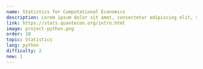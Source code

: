 ```yaml
---
name: Statistics for Computational Economics
description: Lorem ipsum dolor sit amet, consectetur adipiscing elit, sed do eiusmod tempor incididunt ut labore et dolore magna aliqua. Ut enim ad minim veniam, quis nostrud exercitation ullamco laboris nisi ut aliquip ex ea commodo consequat.
link: https://stats.quantecon.org/intro.html
image: project-python.png
order: 10
topic: Statistics
lang: python
difficulty: 2
new: 1
---
```

